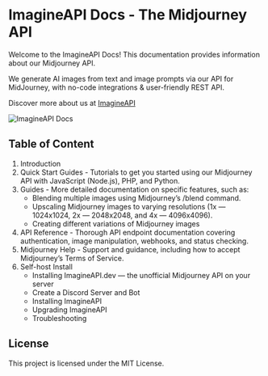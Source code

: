 # ImagineAPI Docs - The Midjourney API 

Welcome to the ImagineAPI Docs! This documentation provides information about our Midjourney API. 

We generate AI images from text and image prompts via our API for MidJourney, with no-code integrations & user-friendly REST API.

Discover more about us at [ImagineAPI](https://www.imagineapi.dev/)


![ImagineAPI Docs](https://github.com/imagineapi/docs/assets/76411744/9644df2c-ed79-4ea0-8b37-849adc64a456)

## Table of Content  

1. Introduction
2. Quick Start Guides - Tutorials to get you started using our Midjourney API with JavaScript (Node.js), PHP, and Python.
3. Guides -  More detailed documentation on specific features, such as:
    - Blending multiple images using Midjourney’s /blend command.
	- Upscaling Midjourney images to varying resolutions (1x — 1024x1024, 2x — 2048x2048, and 4x — 4096x4096).
	- Creating different variations of Midjourney images
4. API Reference - Thorough API endpoint documentation covering authentication, image manipulation, webhooks, and status checking.
5. Midjourney Help - Support and guidance, including how to accept Midjourney’s Terms of Service.
6. Self-host Install
    - Installing ImagineAPI.dev — the unofficial Midjourney API on your server
    - Create a Discord Server and Bot
    - Installing ImagineAPI
    - Upgrading ImagineAPI
    - Troubleshooting

## License

This project is licensed under the MIT License.

